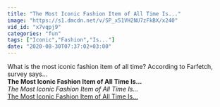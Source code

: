 ```yaml
---
title: "The Most Iconic Fashion Item of All Time Is..."
image: "https://s1.dmcdn.net/v/SP_x51VH2NU7zFkBX/x240"
vid_id: "x7vqpj9"
categories: "fun"
tags: ["Iconic","Fashion","Is..."]
date: "2020-08-30T07:37:02+03:00"
---
```

What is the most iconic fashion item of all time? According to Farfetch, survey says...<br><b>The Most Iconic Fashion Item of All Time Is...</b><br> <i>The Most Iconic Fashion Item of All Time Is...</i><br> <u>The Most Iconic Fashion Item of All Time Is...</u>
